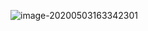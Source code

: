 ![image-20200503163342301](C:\Users\Micha\AppData\Roaming\Typora\typora-user-images\image-20200503163342301.png)